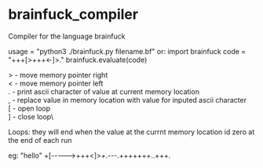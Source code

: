 # brainfuck_compiler
Compiler for the language brainfuck 

usage = "python3 ./brainfuck.py filename.bf"
or:
  import brainfuck
  code = "+++[>+++<-]>."
  brainfuck.evaluate(code)

\> - move memory pointer right\
< - move memory pointer left\
. - print ascii character of value at current memory location\
, - replace value in memory location with value for inputed ascii character\
[ - open loop\
] - close loop\

Loops: they will end when the value at the currnt memory location id zero at the end of each run

eg: 
"hello"
+[----->+++<]>+.---.+++++++..+++.
